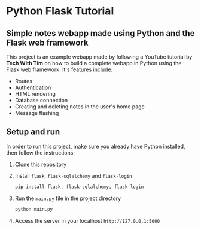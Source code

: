 # Python Flask Tutorial
## Simple notes webapp made using Python and the Flask web framework

This project is an example webapp made by following a YouTube tutorial by __Tech With Tim__ on how to build a complete webapp in Python using the Flask web framework. It's features include:

* Routes
* Authentication
* HTML rendering
* Database connection
* Creating and deleting notes in the user's home page
* Message flashing

## Setup and run

In order to run this project, make sure you already have Python installed, then follow the instructions:

1. Clone this repository
2. Install `flask`, `flask-sqlalchemy` and `flask-login`
   
   ```bash
   pip install flask, flask-sqlalchemy, flask-login
   ```
   
3. Run the `main.py` file in the project directory

   ```bash
   python main.py
   ```
   
4. Access the server in your localhost `http://127.0.0.1:5000`
